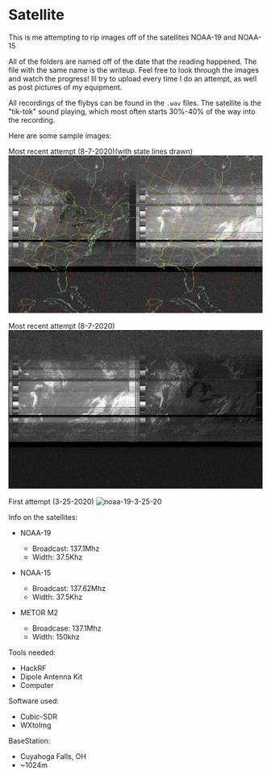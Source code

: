 # Satellite

This is me attempting to rip images off of the satellites NOAA-19 and NOAA-15

All of the folders are named off of the date that the reading happened. The file with the same name is the writeup. Feel free to look through the images and watch the progress! Ill try to upload every time I do an attempt, as well as post pictures of my equipment.

All recordings of the flybys can be found in the `.wav` files. The satellite is the "tik-tok" sound playing, which most often starts 30%-40% of the way into the recording.

Here are some sample images:

Most recent attempt (8-7-2020)(with state lines drawn)
![noaa-19-8-7-20-w-states](/8-7-20/noaa-19-08072254-norm.jpg)

Most recent attempt (8-7-2020)
![noaa-19-8-7-20](/8-7-20/noaa-19-08072254-pris.jpg)

First attempt (3-25-2020)
![noaa-19-3-25-20](/3-25-20/3-25-20-noaa19.png)

Info on the satellites:

* NOAA-19
  * Broadcast: 137.1Mhz
  * Width: 37.5Khz

* NOAA-15
  * Broadcast: 137.62Mhz
  * Width: 37.5Khz

* METOR M2
  * Broadcase: 137.1Mhz
  * Width: 150khz


Tools needed:
  * HackRF
  * Dipole Antenna Kit
  * Computer
  
Software used:
  * Cubic-SDR
  * WXtoImg

BaseStation:
  * Cuyahoga Falls, OH
  * ~1024m
